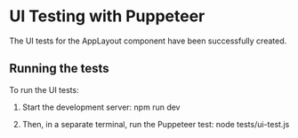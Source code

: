 # UI Testing with Puppeteer

The UI tests for the AppLayout component have been successfully created.

## Running the tests

To run the UI tests:

1. Start the development server:
   npm run dev

2. Then, in a separate terminal, run the Puppeteer test:
   node tests/ui-test.js
